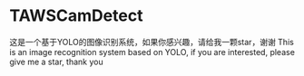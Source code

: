 # TAWSCamDetect
这是一个基于YOLO的图像识别系统，如果你感兴趣，请给我一颗star，谢谢 This is an image recognition system based on YOLO, if you are interested, please give me a star, thank you
